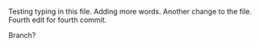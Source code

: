 Testing typing in this file.
Adding more words.
Another change to the file.
Fourth edit for fourth commit.



Branch?
